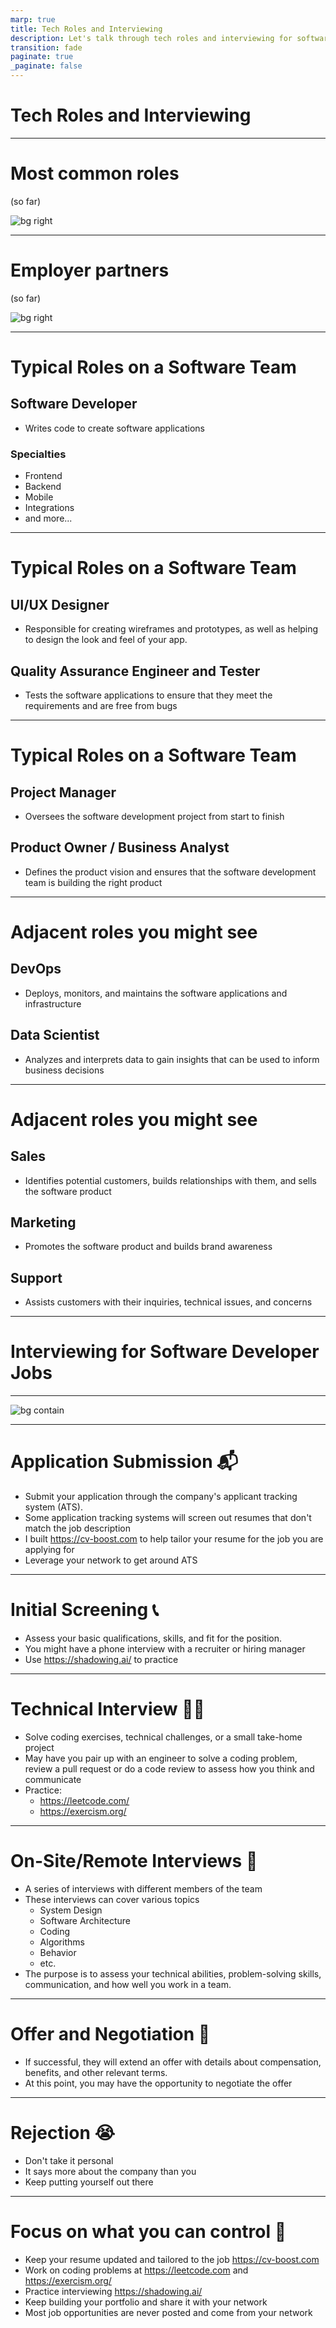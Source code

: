 ```yaml
---
marp: true
title: Tech Roles and Interviewing
description: Let's talk through tech roles and interviewing for software jobs 
transition: fade
paginate: true
_paginate: false
---
```


# Tech Roles and Interviewing

---

# Most common roles

(so far)
<!-- - Software Developer
- Consultancy/Engagement
- Data Scientist / Business Analyst
- Project Manager
- Sales
- Customer Support -->

![bg right](./assets/placements.png)

---

# Employer partners

(so far)
<!-- 
- SAP
- John Deere
 -->

![bg right](./assets/partners.png)

---
# Typical Roles on a Software Team

## Software Developer
- Writes code to create software applications

### Specialties
- Frontend
- Backend
- Mobile
- Integrations
- and more...

---

# Typical Roles on a Software Team

## UI/UX Designer
- Responsible for creating wireframes and prototypes, as well as helping to design the look and feel of your app.

## Quality Assurance Engineer and Tester
- Tests the software applications to ensure that they meet the requirements and are free from bugs


---

# Typical Roles on a Software Team

## Project Manager
- Oversees the software development project from start to finish

## Product Owner / Business Analyst
- Defines the product vision and ensures that the software development team is building the right product

---
# Adjacent roles you might see

## DevOps
- Deploys, monitors, and maintains the software applications and infrastructure

## Data Scientist
- Analyzes and interprets data to gain insights that can be used to inform business decisions

---

# Adjacent roles you might see

## Sales
- Identifies potential customers, builds relationships with them, and sells the software product

## Marketing
- Promotes the software product and builds brand awareness

## Support
- Assists customers with their inquiries, technical issues, and concerns

---
# Interviewing for Software Developer Jobs

---

![bg contain](./assets/t-shaped-skills.webp)

---

# Application Submission 📬
- Submit your application through the company's applicant tracking system (ATS).
- Some application tracking systems will screen out resumes that don't match the job description
- I built https://cv-boost.com to help tailor your resume for the job you are applying for
- Leverage your network to get around ATS

---

# Initial Screening 📞
- Assess your basic qualifications, skills, and fit for the position.
- You might have a phone interview with a recruiter or hiring manager
- Use https://shadowing.ai/ to practice

<!-- this could be a coffee or lunch (especially when from your network)  -->

---

# Technical Interview 🧑‍💻
- Solve coding exercises, technical challenges, or a small take-home project 
- May have you pair up with an engineer to solve a coding problem, review a pull request or do a code review to assess how you think and communicate
- Practice:
    - https://leetcode.com/
    - https://exercism.org/

<!-- Algorithms, Data structures, Architecture, Problem-solving -->
---

# On-Site/Remote Interviews 🎤
- A series of interviews with different members of the team
- These interviews can cover various topics
    - System Design
    - Software Architecture
    - Coding
    - Algorithms
    - Behavior
    - etc.
- The purpose is to assess your technical abilities, problem-solving skills, communication, and how well you work in a team.

---

# Offer and Negotiation 🤑
- If successful, they will extend an offer with details about compensation, benefits, and other relevant terms.
- At this point, you may have the opportunity to negotiate the offer 

---

# Rejection 😭
- Don't take it personal
- It says more about the company than you
- Keep putting yourself out there

---

# Focus on what you can control 🙌
- Keep your resume updated and tailored to the job https://cv-boost.com
- Work on coding problems at https://leetcode.com and https://exercism.org/
- Practice interviewing https://shadowing.ai/
- Keep building your portfolio and share it with your network
- Most job opportunities are never posted and come from your network
